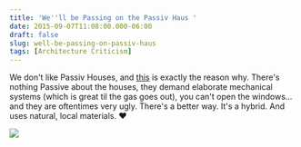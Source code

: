 ```yaml
---
title: 'We''ll be Passing on the Passiv Haus '
date: 2015-09-07T11:08:00.000-06:00
draft: false
slug: well-be-passing-on-passiv-haus
tags: [Architecture Criticism]
---
```


We don't like Passiv Houses, and [this](http://www.treehugger.com/green-architecture/plague-both-their-passive-houses.html) is exactly the reason why. There's nothing Passive about the houses, they demand elaborate mechanical systems (which is great til the gas goes out), you can't open the windows... and they are oftentimes very ugly. There's a better way. It's a hybrid. And uses natural, local materials. ♥  
  
![](https://media.treehugger.com/assets/images/2012/03/passiv-diagram.jpeg)